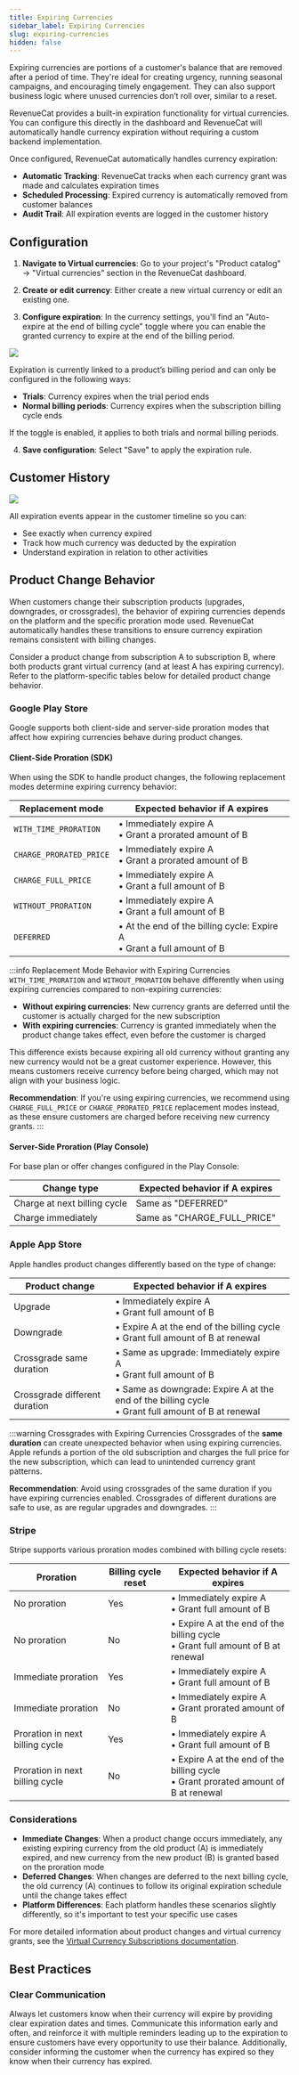 ```yaml
---
title: Expiring Currencies
sidebar_label: Expiring Currencies
slug: expiring-currencies
hidden: false
---
```


Expiring currencies are portions of a customer's balance that are removed after a period of time. They're ideal for creating urgency, running seasonal campaigns, and encouraging timely engagement. They can also support business logic where unused currencies don’t roll over, similar to a reset.

RevenueCat provides a built-in expiration functionality for virtual currencies. You can configure this directly in the dashboard and RevenueCat will automatically handle currency expiration without requiring a custom backend implementation.

Once configured, RevenueCat automatically handles currency expiration:

- **Automatic Tracking**: RevenueCat tracks when each currency grant was made and calculates expiration times
- **Scheduled Processing**: Expired currency is automatically removed from customer balances
- **Audit Trail**: All expiration events are logged in the customer history

## Configuration

1. **Navigate to Virtual currencies**: Go to your project's "Product catalog" → "Virtual currencies" section in the RevenueCat dashboard.

2. **Create or edit currency**: Either create a new virtual currency or edit an existing one.

3. **Configure expiration**: In the currency settings, you'll find an "Auto-expire at the end of billing cycle" toggle where you can enable the granted currency to expire at the end of the billing period.

![](/docs_images/virtual-currency/expire-currency.png)

Expiration is currently linked to a product’s billing period and can only be configured in the following ways:

- **Trials**: Currency expires when the trial period ends
- **Normal billing periods**: Currency expires when the subscription billing cycle ends

If the toggle is enabled, it applies to both trials and normal billing periods.

4. **Save configuration**: Select "Save" to apply the expiration rule.

## Customer History

![](/docs_images/virtual-currency/expiring-currency-customer-timeline.png)

All expiration events appear in the customer timeline so you can:

- See exactly when currency expired
- Track how much currency was deducted by the expiration
- Understand expiration in relation to other activities

## Product Change Behavior

When customers change their subscription products (upgrades, downgrades, or crossgrades), the behavior of expiring currencies depends on the platform and the specific proration mode used. RevenueCat automatically handles these transitions to ensure currency expiration remains consistent with billing changes.

Consider a product change from subscription A to subscription B, where both products grant virtual currency (and at least A has expiring currency). Refer to the platform-specific tables below for detailed product change behavior.

### Google Play Store

Google supports both client-side and server-side proration modes that affect how expiring currencies behave during product changes.

#### Client-Side Proration (SDK)

When using the SDK to handle product changes, the following replacement modes determine expiring currency behavior:

| Replacement mode        | Expected behavior if A expires                                             |
| ----------------------- | -------------------------------------------------------------------------- |
| `WITH_TIME_PRORATION`   | • Immediately expire A<br/>• Grant a prorated amount of B                  |
| `CHARGE_PRORATED_PRICE` | • Immediately expire A<br/>• Grant a prorated amount of B                  |
| `CHARGE_FULL_PRICE`     | • Immediately expire A<br/>• Grant a full amount of B                      |
| `WITHOUT_PRORATION`     | • Immediately expire A<br/>• Grant a full amount of B                      |
| `DEFERRED`              | • At the end of the billing cycle: Expire A<br/>• Grant a full amount of B |

:::info Replacement Mode Behavior with Expiring Currencies
`WITH_TIME_PRORATION` and `WITHOUT_PRORATION` behave differently when using expiring currencies compared to non-expiring currencies:

- **Without expiring currencies**: New currency grants are deferred until the customer is actually charged for the new subscription
- **With expiring currencies**: Currency is granted immediately when the product change takes effect, even before the customer is charged

This difference exists because expiring all old currency without granting any new currency would not be a great customer experience. However, this means customers receive currency before being charged, which may not align with your business logic.

**Recommendation**: If you're using expiring currencies, we recommend using `CHARGE_FULL_PRICE` or `CHARGE_PRORATED_PRICE` replacement modes instead, as these ensure customers are charged before receiving new currency grants.
:::

#### Server-Side Proration (Play Console)

For base plan or offer changes configured in the Play Console:

| Change type                  | Expected behavior if A expires |
| ---------------------------- | ------------------------------ |
| Charge at next billing cycle | Same as "DEFERRED"             |
| Charge immediately           | Same as "CHARGE_FULL_PRICE"    |

### Apple App Store

Apple handles product changes differently based on the type of change:

| Product change                | Expected behavior if A expires                                                                        |
| ----------------------------- | ----------------------------------------------------------------------------------------------------- |
| Upgrade                       | • Immediately expire A<br/>• Grant full amount of B                                                   |
| Downgrade                     | • Expire A at the end of the billing cycle<br/>• Grant full amount of B at renewal                    |
| Crossgrade same duration      | • Same as upgrade: Immediately expire A<br/>• Grant full amount of B                                  |
| Crossgrade different duration | • Same as downgrade: Expire A at the end of the billing cycle<br/>• Grant full amount of B at renewal |

:::warning Crossgrades with Expiring Currencies
Crossgrades of the **same duration** can create unexpected behavior when using expiring currencies. Apple refunds a portion of the old subscription and charges the full price for the new subscription, which can lead to unintended currency grant patterns.

**Recommendation**: Avoid using crossgrades of the same duration if you have expiring currencies enabled. Crossgrades of different durations are safe to use, as are regular upgrades and downgrades.
:::

### Stripe

Stripe supports various proration modes combined with billing cycle resets:

| Proration                       | Billing cycle reset | Expected behavior if A expires                                                         |
| ------------------------------- | ------------------- | -------------------------------------------------------------------------------------- |
| No proration                    | Yes                 | • Immediately expire A<br/>• Grant full amount of B                                    |
| No proration                    | No                  | • Expire A at the end of the billing cycle<br/>• Grant full amount of B at renewal     |
| Immediate proration             | Yes                 | • Immediately expire A<br/>• Grant full amount of B                                    |
| Immediate proration             | No                  | • Immediately expire A<br/>• Grant prorated amount of B                                |
| Proration in next billing cycle | Yes                 | • Immediately expire A<br/>• Grant full amount of B                                    |
| Proration in next billing cycle | No                  | • Expire A at the end of the billing cycle<br/>• Grant prorated amount of B at renewal |

### Considerations

- **Immediate Changes**: When a product change occurs immediately, any existing expiring currency from the old product (A) is immediately expired, and new currency from the new product (B) is granted based on the proration mode
- **Deferred Changes**: When changes are deferred to the next billing cycle, the old currency (A) continues to follow its original expiration schedule until the change takes effect
- **Platform Differences**: Each platform handles these scenarios slightly differently, so it's important to test your specific use cases

For more detailed information about product changes and virtual currency grants, see the [Virtual Currency Subscriptions documentation](/offerings/virtual-currency/subscriptions#product-changes).

## Best Practices

### Clear Communication

Always let customers know when their currency will expire by providing clear expiration dates and times. Communicate this information early and often, and reinforce it with multiple reminders leading up to the expiration to ensure customers have every opportunity to use their balance. Additionally, consider informing the customer when the currency has expired so they know when their currency has expired.
